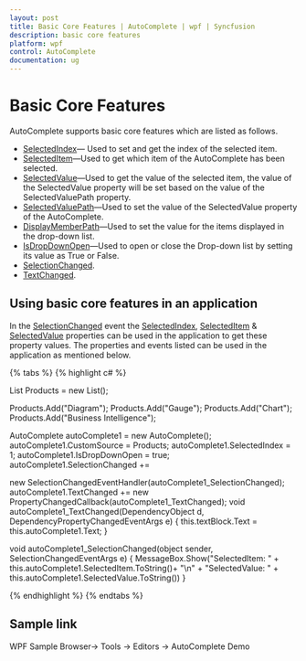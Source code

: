 ```yaml
---
layout: post
title: Basic Core Features | AutoComplete | wpf | Syncfusion
description: basic core features
platform: wpf
control: AutoComplete
documentation: ug
---
```


# Basic Core Features

AutoComplete supports basic core features which are listed as follows.

* [SelectedIndex](https://help.syncfusion.com/cr/wpf/Syncfusion.Windows.Tools.Controls.AutoComplete.html#Syncfusion_Windows_Tools_Controls_AutoComplete_SelectedIndex)— Used to set and get the index of the selected item.
* [SelectedItem](https://help.syncfusion.com/cr/wpf/Syncfusion.Windows.Tools.Controls.AutoComplete.html#Syncfusion_Windows_Tools_Controls_AutoComplete_SelectedItem)—Used to get which item of the AutoComplete has been selected.
* [SelectedValue](https://help.syncfusion.com/cr/wpf/Syncfusion.Windows.Tools.Controls.AutoComplete.html#Syncfusion_Windows_Tools_Controls_AutoComplete_SelectedValue)—Used to get the value of the selected item, the value of the SelectedValue property will be set based on the value of the SelectedValuePath property.
* [SelectedValuePath](https://help.syncfusion.com/cr/wpf/Syncfusion.Windows.Tools.Controls.AutoComplete.html#Syncfusion_Windows_Tools_Controls_AutoComplete_SelectedValuePath)—Used to set the value of the SelectedValue property of the AutoComplete.
* [DisplayMemberPath](https://docs.microsoft.com/en-us/dotnet/api/system.windows.controls.itemscontrol.displaymemberpath?view=netframework-4.7.2)—Used to set the value for the items displayed in the drop-down list.
* [IsDropDownOpen](https://help.syncfusion.com/cr/wpf/Syncfusion.Windows.Tools.Controls.AutoComplete.html#Syncfusion_Windows_Tools_Controls_AutoComplete_IsDropDownOpen)—Used to open or close the Drop-down list by setting its value as True or False.
* [SelectionChanged](https://help.syncfusion.com/cr/wpf/Syncfusion.Windows.Tools.Controls.AutoComplete.html).
* [TextChanged](https://help.syncfusion.com/cr/wpf/Syncfusion.Windows.Tools.Controls.AutoComplete.html).

## Using basic core features in an application

In the [SelectionChanged](https://help.syncfusion.com/cr/wpf/Syncfusion.Windows.Tools.Controls.AutoComplete.html) event the [SelectedIndex](https://help.syncfusion.com/cr/wpf/Syncfusion.Windows.Tools.Controls.AutoComplete.html#Syncfusion_Windows_Tools_Controls_AutoComplete_SelectedIndex), [SelectedItem](https://help.syncfusion.com/cr/wpf/Syncfusion.Windows.Tools.Controls.AutoComplete.html#Syncfusion_Windows_Tools_Controls_AutoComplete_SelectedItem) & [SelectedValue](https://help.syncfusion.com/cr/wpf/Syncfusion.Windows.Tools.Controls.AutoComplete.html#Syncfusion_Windows_Tools_Controls_AutoComplete_SelectedValue) properties can be used in the application to get these property values. The properties and events listed can be used in the application as mentioned below.

{% tabs %}
{% highlight c# %}

List<String> Products = new List<String>();

Products.Add("Diagram");
Products.Add("Gauge");
Products.Add("Chart");
Products.Add("Business Intelligence");

AutoComplete autoComplete1 = new AutoComplete();
autoComplete1.CustomSource = Products;
autoComplete1.SelectedIndex = 1;
autoComplete1.IsDropDownOpen = true;
autoComplete1.SelectionChanged += 

new SelectionChangedEventHandler(autoComplete1_SelectionChanged);
autoComplete1.TextChanged += new PropertyChangedCallback(autoComplete1_TextChanged);
void autoComplete1_TextChanged(DependencyObject d, DependencyPropertyChangedEventArgs e)
{
    this.textBlock.Text = this.autoComplete1.Text;
}

void autoComplete1_SelectionChanged(object sender, SelectionChangedEventArgs e)
{
    MessageBox.Show("SelectedItem: " +
    this.autoComplete1.SelectedItem.ToString()+ "\n" + "SelectedValue: "
    + this.autoComplete1.SelectedValue.ToString())
}

{% endhighlight %}
{% endtabs %}

## Sample link

WPF Sample Browser-> Tools -> Editors -> AutoComplete Demo
